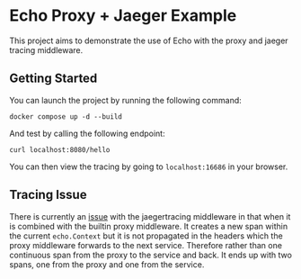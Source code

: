# Echo Proxy + Jaeger Example
This project aims to demonstrate the use of Echo with the proxy and jaeger tracing middleware. 

## Getting Started
You can launch the project by running the following command:
```
docker compose up -d --build
```
And test by calling the following endpoint:
```
curl localhost:8080/hello
```
You can then view the tracing by going to `localhost:16686` in your browser.

## Tracing Issue
There is currently an [issue](https://github.com/labstack/echo-contrib/pull/110) with the jaegertracing middleware in that when it is combined with the builtin proxy middleware. It creates a new span within the current `echo.Context` but it is not propagated in the headers which the proxy middleware forwards to the next service. Therefore rather than one continuous span from the proxy to the service and back. It ends up with two spans, one from the proxy and one from the service.